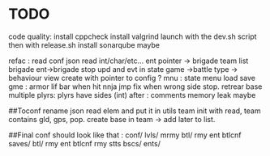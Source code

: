 # TODO

code quality:
	install cppcheck
	install valgrind
	launch with the dev.sh script then with release.sh
	install sonarqube maybe

refac :
	read conf
	json read int/char/etc...
	ent pointer -> brigade
	team list brigade ent->brigade stop
	upd and evt in state
	game ->battle
	type -> behaviour
	view create with pointer to config ?
mnu :
	state menu
	load
	save
gme :
	armor
	lif bar  when hit
	nnja jmp fix when wrong side stop.
	retrear base
	multiple plyrs:
		plyrs have sides (int)
after :
	comments
	memory leak maybe
	
	
##Toconf
	rename json read elem and put it in utils
	team init with read,
	team contains gld, gps, pop.
	create base in team -> add later to list.
	
	
##Final conf
should look like that :
conf/
    lvls/
        mrmy
        btl/
            rmy
            ent
            btlcnf
    saves/
        btl/
            rmy
            ent
            btlcnf
        rmy
        stts
    bscs/
        ents/
